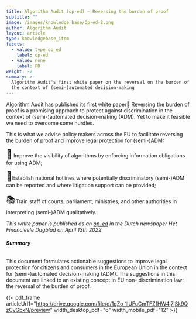 ```yaml
---
title: Algorithm Audit (op-ed) – Reversing the burden of proof
subtitle: ""
image: /images/knowledge_base/Op-ed-2.png
author: Algorithm Audit
layout: article
type: knowledgebase_item
facets:
  - value: type_op_ed
    label: op-ed
  - value: none
    label: FD
weight: -2
summary: >-
  Algorithm Audit's first white paper on the reversal on the burden of proof in
  the context of (semi-)automated decision-making
---
```


Algorithm Audit has published its first white paper🥇 Reversing the burden of proof is a promising approach to protect against discrimination in the context of (semi-)automated decision-making (ADM). Yet to make it feasible we need to overcome some hurdles.

This is what we advise policy makers across the EU to facilitate reversing the burden of proof and improve legal protection for (semi-)ADM:

<span style="font-size: 25px;">👀</span> Improve the visibility of algorithms by enforcing information obligations for using ADM;

<span style="font-size: 25px;">🤳</span>Establish national hotlines where potentially discriminatory (semi-)ADM can be reported and where litigation support can be provided;

<span style="font-size: 25px;">📚</span>Train staff of courts, parliament, ministries, and other authorities in interpreting (semi-)ADM qualitatively.

<span style="font-size: 14px; font-style:italic">This white paper is published as an [op-ed](https://fd.nl/opinie/1436425/we-moeten-ons-bezinnen-op-het-bestaansrecht-van-algoritmen) in the Dutch newspaper _Het Financieele Dagblad_ on April 13th 2022.</span>

###### **Summary**

This document formulates actionable suggestions to improve legal protection for citizens and consumers in the European Union in the context for (semi-)automated decision-making (ADM). The suggestions in this document are linked to an existing concept in EU non- discrimination law: the reversal of the burden of proof.

{{< pdf_frame articleUrl1="https://drive.google.com/file/d/1gZo_1IUFuCmTFZfHW4j7jSk9QzCyGbxN/preview" width_desktop_pdf="6" width_mobile_pdf="12" >}}
